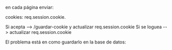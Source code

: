 en cada página enviar:

cookies: req.session.cookie.

Si acepta --> /guardar-cookie y actualizar req.session.cookie
Si se loguea --> actualizar req.session.cookie

El problema está en como guardarlo en la base de datos:
